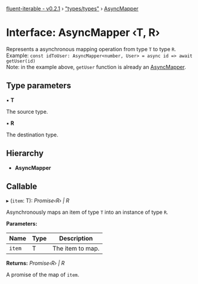 [fluent-iterable - v0.2.1](../README.md) › ["types/types"](../modules/_types_types_.md) › [AsyncMapper](_types_types_.asyncmapper.md)

# Interface: AsyncMapper ‹**T, R**›

Represents a asynchronous mapping operation from type `T` to type `R`.<br>
  Example: `const idToUser: AsyncMapper<number, User> = async id => await getUser(id)`<br>
  Note: in the example above, `getUser` function is already an [AsyncMapper](_types_types_.asyncmapper.md).

## Type parameters

▪ **T**

The source type.

▪ **R**

The destination type.

## Hierarchy

* **AsyncMapper**

## Callable

▸ (`item`: T): *Promise‹R› | R*

Asynchronously maps an item of type `T` into an instance of type `R`.

**Parameters:**

Name | Type | Description |
------ | ------ | ------ |
`item` | T | The item to map. |

**Returns:** *Promise‹R› | R*

A promise of the map of `item`.
